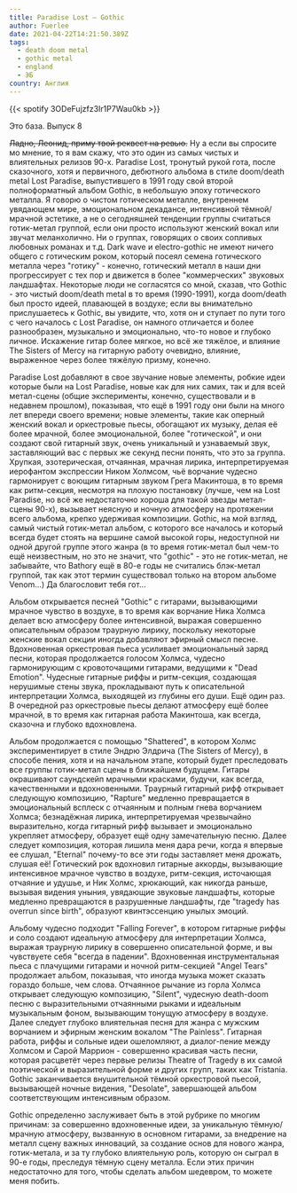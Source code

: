 ```yaml
---
title: Paradise Lost — Gothic
author: Fuerlee
date: 2021-04-22T14:21:50.389Z
tags:
  - death doom metal
  - gothic metal
  - england
  - ЭБ
country: Англия
---
```

{{< spotify 3ODeFujzfz3Ir1P7Wau0kb >}}

Это база. Выпуск 8



~~Ладно, Леонид, приму твой реквест на ревью.~~ Ну а если вы спросите мо мнение, то я вам скажу, что это один из самых чистых и влиятельных релизов 90-х. Paradise Lost, тронутый рукой гота, после сказочного, хотя и первичного, дебютного альбома в стиле doom/death metal Lost Paradise, выпустившего в 1991 году свой второй полноформатный альбом Gothic, в небольшую эпоху готического металла. Я говорю о чистом готическом металле, внутреннем увядающем мире, эмоциональном декадансе, интенсивной тёмной/мрачной эстетике, а не о сегодняшней тенденции группы считаться готик-метал группой, если они просто используют женский вокал или звучат меланхолично. Ни о группах, говорящих о своих сопливых любовных романах и т.д. Dark wave и electro-gothic не имеют ничего общего с готическим роком, который посеял семена готического металла через "готику" - конечно, готический металл в наши дни прогрессирует с тех пор и движется в более "коммерческих" звуковых ландшафтах. Некоторые люди не согласятся со мной, сказав, что Gothic - это чистый doom/death metal в то время (1990-1991), когда doom/death был просто идеей, плавающей в воздухе; если вы внимательно прислушаетесь к Gothic, вы увидите, что, хотя он и ступает по пути того с чего началось с Lost Paradise, он намного отличается и более разнообразен, музыкально и эмоционально, что-то новое и глубоко личное. Искажение гитар более мягкое, но всё же тяжёлое, и влияние The Sisters of Mercy на гитарную работу очевидно, влияние, выраженное через более тяжёлую призму, конечно.



Paradise Lost добавляют в свое звучание новые элементы, робкие идеи которые были на Lost Paradise, новые как для них самих, так и для всей метал-сцены (общие эксперименты, конечно, существовали и в недавнем прошлом), показывая, что ещё в 1991 году они были на много лет впереди своего времени; новые элементы, такие как оперный женский вокал и оркестровые пьесы, обогащают их музыку, делая её более мрачной, более эмоциональной, более "готической", и они создают свой гитарный звук, очень уникальный и узнаваемый звук, заставляющий вас с первых же секунд песни понять, что это за группа. Хрупкая, эзотерическая, отчаянная, мрачная лирика, интерпретируемая иерофантом экспрессии Ником Холмсом, чьё ворчание чудесно гармонирует с воющим гитарным звуком Грега Макинтоша, в то время как ритм-секция, несмотря на плохую постановку (лучше, чем на Lost Paradise, но всё же недостаточно хороша для такой звезды метал-сцены 90-х), вызывает неясную и ночную атмосферу на протяжении всего альбома, крепко удерживая композиции. Gothic, на мой взгляд, самый чистый готик-метал альбом, с которого все началось и который всегда будет стоять на вершине самой высокой горы, недоступной ни одной другой группе этого жанра (в то время готик-метал был чем-то ещё неизвестным, но это не значит, что "gothic" - это не готик-метал, не забывайте, что Bathory ещё в 80-е годы не считались блэк-метал группой, так как этот термин существовал только на втором альбоме Venom…) Да благословит тебя гот…



Альбом открывается песней "Gothic" с гитарами, вызывающими мрачное чувство в воздухе, в то время как ворчание Ника Холмса делает всю атмосферу более интенсивной, выражая совершенно описательным образом траурную лирику, поскольку некоторые женские вокал секции иногда добавляют эфирный смысл песне. Вдохновенная оркестровая пьеса усиливает эмоциональный заряд песни, которая продолжается голосом Холмса, чудесно гармонирующим с кровоточащими гитарами, ведущими к "Dead Emotion". Чудесные гитарные риффы и ритм-секция, создающая нерушимые стены звука, прокладывают путь к описательной интерпретации Холмса, выходящей из глубины его души. Ещё один раз. В очередной раз оркестровые пьесы делают атмосферу ещё более мрачной, в то время как гитарная работа Макинтоша, как всегда, сказочна и глубоко вдохновлена.



Альбом продолжается с помощью "Shattered", в котором Холмс экспериментирует в стиле Эндрю Элдрича (The Sisters of Mercy), в способе пения, хотя и на начальном этапе, который будет преследовать все группы готик-метал сцены в ближайшем будущем. Гитары окрашивают саундскейп мрачными красками, будучи, как всегда, качественными и вдохновенными. Траурный гитарный рифф открывает следующую композицию, "Rapture" медленно превращается в эмоциональный всплеск с отчаянным и полным гнева ворчанием Холмса; безнадёжная лирика, интерпретируемая чрезвычайно выразительно, когда гитарный рифф вызывает и эмоционально укрепляет атмосферу, образует ещё одну замечательную песню. Далее следует композиция, которая лишила меня дара речи, когда я впервые ее слушал, "Eternal" почему-то все эти годы заставляет меня дрожать, слушая её! Готический рок вдохновил гитарные аккорды, вызывающие интенсивное мрачное чувство в воздухе, ритм-секция, источающая отчаяние и удушье, и Ник Холмс, хрюкающий, как никогда раньше, вызывая видения уныния, увядающие звуковые ландшафты, которые медленно превращаются в разрушенные ландшафты, где "tragedy has overrun since birth", образуют квинтэссенцию унылых эмоций.



Альбому чудесно подходит "Falling Forever", в котором гитарные риффы и соло создают идеальную атмосферу для интерпретации Холмса, выражая траурную лирику в совершенно описательной форме, и вы чувствуете себя "всегда в падении". Вдохновенная инструментальная пьеса с плачущими гитарами и ночной ритм-секцией "Angel Tears" продолжает альбом, показывая, что иногда музыка может сказать гораздо больше, чем слова. Отчаянное рычание из горла Холмса открывает следующую композицию, "Silent", чудесную death-doom песню с выразительными отчаянными рыками и идеальным музыкальным фоном, вызывающим тонущую атмосферу в воздухе. Далее следует глубоко влиятельная песня для жанра с мужским ворчанием и эфирным женским вокалом "The Painless". Гитарная работа, риффы и сольные идеи ошеломляют, а диалог-пение между Холмсом и Сарой Маррион - совершенно красивая часть песни, которая расцветёт через первые релизы Theatre of Tragedy в их самой поэтической и выразительной форме и других групп, таких как Tristania. Gothic заканчивается внушительной тёмной оркестровой пьесой, вызывающей ночные видения, "Desolate", завершающей альбом соответствующим интенсивным образом.



Gothic определенно заслуживает быть в этой рубрике по многим причинам: за совершенно вдохновенные идеи, за уникальную тёмную/мрачную атмосферу, вызванную в основном гитарами, за внедрение на металл сцену важных инноваций, за создание основ для нового жанра, готик-метала, и за ту глубоко влиятельную роль, которую он сыграл в 90-е годы, преследуя тёмную сцену металла. Если этих причин недостаточно для того, чтобы сделать альбом шедевром, то можете меня побить.
